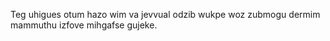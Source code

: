 Teg uhigues otum hazo wim va jevvual odzib wukpe woz zubmogu dermim mammuthu izfove mihgafse gujeke.